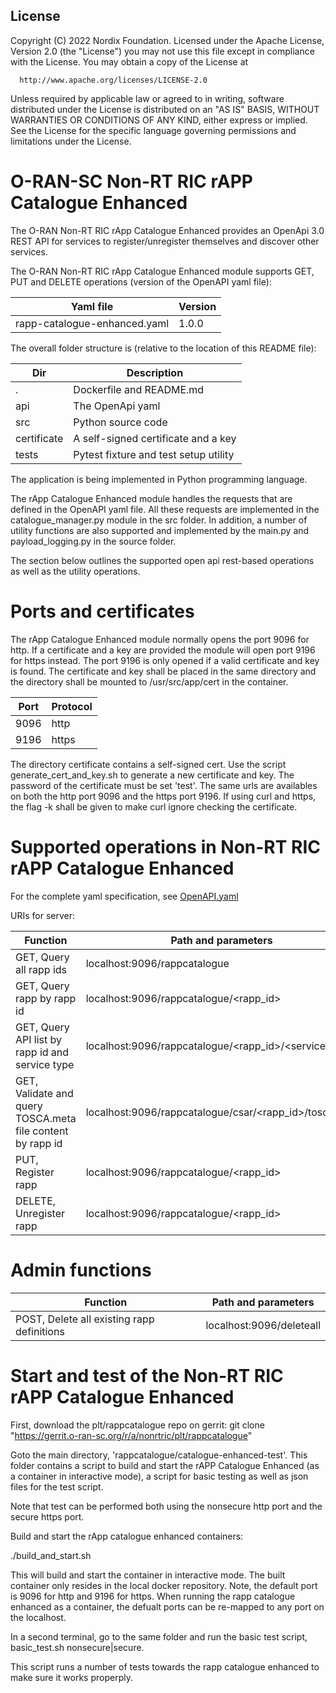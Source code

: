 ## License

Copyright (C) 2022 Nordix Foundation.
Licensed under the Apache License, Version 2.0 (the "License")
you may not use this file except in compliance with the License.
You may obtain a copy of the License at

      http://www.apache.org/licenses/LICENSE-2.0

Unless required by applicable law or agreed to in writing, software
distributed under the License is distributed on an "AS IS" BASIS,
WITHOUT WARRANTIES OR CONDITIONS OF ANY KIND, either express or implied.
See the License for the specific language governing permissions and
limitations under the License.

# O-RAN-SC Non-RT RIC rAPP Catalogue Enhanced

The O-RAN Non-RT RIC rApp Catalogue Enhanced provides an OpenApi 3.0 REST API for services to register/unregister themselves and discover other services.

The O-RAN Non-RT RIC rApp Catalogue Enhanced module supports GET, PUT and DELETE operations (version of the OpenAPI yaml file):

| Yaml file                    |     Version         |
| -----------------------------|-------------------- |
| rapp-catalogue-enhanced.yaml |      1.0.0          |

The overall folder structure is (relative to the location of this README file):

| Dir              | Description |
| ---------------- | ----------- |
|.                 |Dockerfile and README.md |
|api               |The OpenApi yaml |
|src               |Python source code |
|certificate       |A self-signed certificate and a key |
|tests             |Pytest fixture and test setup utility |

The application is being implemented in Python programming language.

The rApp Catalogue Enhanced module handles the requests that are defined in the OpenAPI yaml file. All these requests are implemented in the catalogue_manager.py module in the src folder. In addition, a number of utility functions are also supported and implemented by the main.py and payload_logging.py in the source folder.

The section below outlines the supported open api rest-based operations as well as the utility operations.

# Ports and certificates

The rApp Catalogue Enhanced module normally opens the port 9096 for http. If a certificate and a key are provided the module will open port 9196 for https instead. The port 9196 is only opened if a valid certificate and key is found.
The certificate and key shall be placed in the same directory and the directory shall be mounted to /usr/src/app/cert in the container.

| Port     | Protocol |
| -------- | ----- |
| 9096     | http  |
| 9196     | https |

The directory certificate contains a self-signed cert. Use the script generate_cert_and_key.sh to generate a new certificate and key. The password of the certificate must be set 'test'.
The same urls are availables on both the http port 9096 and the https port 9196. If using curl and https, the flag -k shall be given to make curl ignore checking the certificate.

# Supported operations in Non-RT RIC rAPP Catalogue Enhanced

For the complete yaml specification, see [OpenAPI.yaml](../api/rapp-catalogue-enhanced.yaml)

URIs for server:

| Function              | Path and parameters |
| --------------------- | ------------------- |
|  GET, Query all rapp ids | localhost:9096/rappcatalogue |
|  GET, Query rapp by rapp id | localhost:9096/rappcatalogue/<rapp_id> |
|  GET, Query API list by rapp id and service type | localhost:9096/rappcatalogue/<rapp_id>/<service_type> |
|  GET, Validate and query TOSCA.meta file content by rapp id | localhost:9096/rappcatalogue/csar/<rapp_id>/toscameta |
|  PUT, Register rapp | localhost:9096/rappcatalogue/<rapp_id> |
|  DELETE, Unregister rapp | localhost:9096/rappcatalogue/<rapp_id> |


# Admin functions

| Function              | Path and parameters |
| --------------------- | ------------------- |
|  POST, Delete all existing rapp definitions | localhost:9096/deleteall |


# Start and test of the Non-RT RIC rAPP Catalogue Enhanced

First, download the plt/rappcatalogue repo on gerrit:
git clone "https://gerrit.o-ran-sc.org/r/a/nonrtric/plt/rappcatalogue"

Goto the main directory, 'rappcatalogue/catalogue-enhanced-test'.
This folder contains a script to build and start the rAPP Catalogue Enhanced (as a container in interactive mode), a script for basic testing as well as json files for the test script.

Note that test can be performed both using the nonsecure http port and the secure https port.

Build and start the rApp catalogue enhanced containers:

./build_and_start.sh

This will build and start the container in interactive mode. The built container only resides in the local docker repository.
Note, the default port is 9096 for http and 9196 for https. When running the rapp catalogue enhanced as a container, the defualt ports can be re-mapped to any port on the localhost.

In a second terminal, go to the same folder and run the basic test script, basic_test.sh nonsecure|secure.

This script runs a number of tests towards the rapp catalogue enhanced to make sure it works properply.
